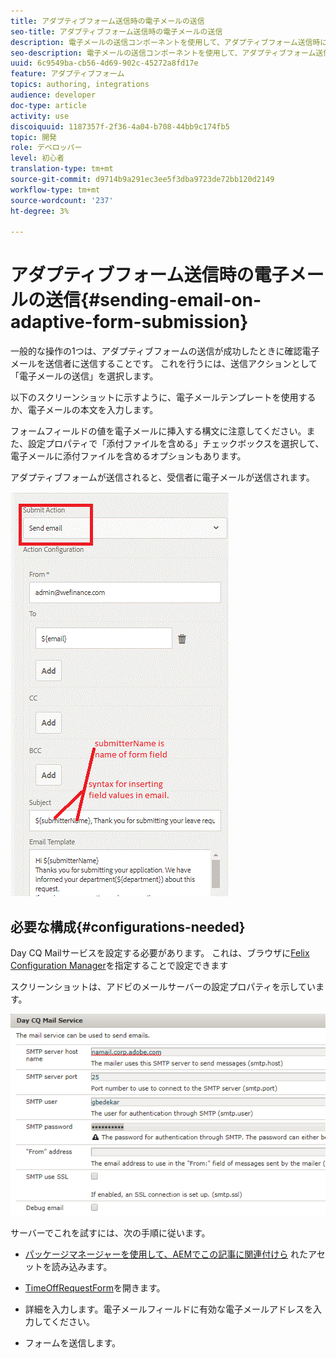 ```yaml
---
title: アダプティブフォーム送信時の電子メールの送信
seo-title: アダプティブフォーム送信時の電子メールの送信
description: 電子メールの送信コンポーネントを使用して、アダプティブフォーム送信時に確認電子メールを送信する
seo-description: 電子メールの送信コンポーネントを使用して、アダプティブフォーム送信時に確認電子メールを送信する
uuid: 6c9549ba-cb56-4d69-902c-45272a8fd17e
feature: アダプティブフォーム
topics: authoring, integrations
audience: developer
doc-type: article
activity: use
discoiquuid: 1187357f-2f36-4a04-b708-44bb9c174fb5
topic: 開発
role: デベロッパー
level: 初心者
translation-type: tm+mt
source-git-commit: d9714b9a291ec3ee5f3dba9723de72bb120d2149
workflow-type: tm+mt
source-wordcount: '237'
ht-degree: 3%

---
```



# アダプティブフォーム送信時の電子メールの送信{#sending-email-on-adaptive-form-submission}

一般的な操作の1つは、アダプティブフォームの送信が成功したときに確認電子メールを送信者に送信することです。 これを行うには、送信アクションとして「電子メールの送信」を選択します。

以下のスクリーンショットに示すように、電子メールテンプレートを使用するか、電子メールの本文を入力します。

フォームフィールドの値を電子メールに挿入する構文に注意してください。また、設定プロパティで「添付ファイルを含める」チェックボックスを選択して、電子メールに添付ファイルを含めるオプションもあります。

アダプティブフォームが送信されると、受信者に電子メールが送信されます。

![SendEmail](assets/sendemailaction.gif)

## 必要な構成{#configurations-needed}

Day CQ Mailサービスを設定する必要があります。 これは、ブラウザに[Felix Configuration Manager](http://localhost:4502/system/console/configMgr)を指定することで設定できます

スクリーンショットは、アドビのメールサーバーの設定プロパティを示しています。

![mailservice](assets/mailservice.png)

サーバーでこれを試すには、次の手順に従います。

* [パッケージマネージャーを使用して、AEMでこの記事に関連付けら](assets/timeoffrequest.zip) れたアセットを読み込みます。

* [TimeOffRequestForm](http://localhost:4502/content/dam/formsanddocuments/helpx/timeoffrequestform/jcr:content?wcmmode=disabled)を開きます。

* 詳細を入力します。電子メールフィールドに有効な電子メールアドレスを入力してください。

* フォームを送信します。
